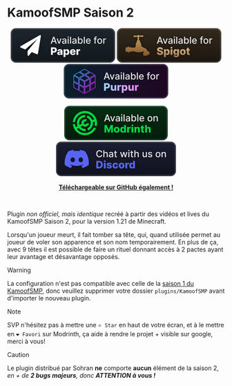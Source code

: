# KamoofSMP Saison 2

<div align="center">

[![Paper](https://raw.githubusercontent.com/intergrav/devins-badges/v3/assets/cozy/supported/paper_vector.svg)](https://papermc.io)
[![Spigot](https://raw.githubusercontent.com/intergrav/devins-badges/v3/assets/cozy/supported/spigot_vector.svg)](https://spigotmc.org)
[![Purpur](https://raw.githubusercontent.com/intergrav/devins-badges/v3/assets/cozy/supported/purpur_vector.svg)](https://purpurmc.org)

[![Modrinth](https://raw.githubusercontent.com/intergrav/devins-badges/v3/assets/cozy/available/modrinth_vector.svg)](https://modrinth.com/plugin/kamoofsmp2)
[![Discord](https://raw.githubusercontent.com/intergrav/devins-badges/v3/assets/cozy/social/discord-plural_vector.svg)](https://discord.gg/akgp49Q76M)

**[Téléchargeable sur GitHub également !](https://github.com/Ghosty920/KamoofSMP-S2/releases/latest)**

</div>
<br>

Plugin *non officiel, mais identique* recréé à partir des vidéos et lives du KamoofSMP Saison 2, pour la version 1.21 de Minecraft.

Lorsqu'un joueur meurt, il fait tomber sa tête, qui, quand utilisée permet au joueur de voler son apparence et son nom temporairement. En plus de ça, avec 9 têtes il est possible de faire un rituel donnant accès à 2 pactes ayant leur avantage et désavantage opposés.

> [!WARNING]
> La configuration n'est pas compatible avec celle de la [saison 1 du KamoofSMP](https://modrinth.com/plugin/kamoof), donc veuillez supprimer votre dossier `plugins/KamoofSMP` avant d'importer le nouveau plugin.

> [!NOTE]
> SVP n'hésitez pas à mettre une `⭐ Star` en haut de votre écran, et à le mettre en `❤️ Favori` sur Modrinth, ça aide à rendre le projet + visible sur google, merci à vous!

> [!CAUTION]
> Le plugin distribué par Sohran **ne** comporte **aucun** élément de la saison 2, *en + de **2 bugs majeurs**, donc **ATTENTION à vous !***
